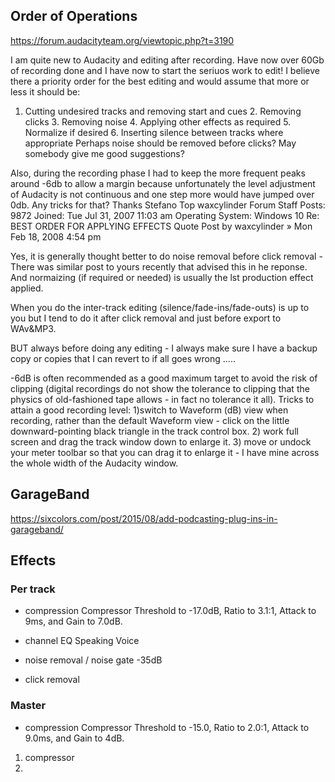 ## Order of Operations 
https://forum.audacityteam.org/viewtopic.php?t=3190

I am quite new to Audacity and editing after recording. Have now over 60Gb of recording done and I have now to start the seriuos work to edit! I believe there a priority order for the best editing and would assume that more or less it should be:
1. Cutting undesired tracks and removing start and cues 2. Removing clicks 3. Removing noise 4. Applying other effects as required 5. Normalize if desired 6. Inserting silence between tracks where appropriate 
Perhaps noise should be removed before clicks? May somebody give me good suggestions?

Also, during the recording phase I had to keep the more frequent peaks around -6db to allow a margin because unfortunately the level adjustment of Audacity is not continuous and one step more would have jumped over 0db. Any tricks for that? 
Thanks
Stefano
Top
waxcylinder
Forum Staff
Posts: 9872
Joined: Tue Jul 31, 2007 11:03 am
Operating System: Windows 10
Re: BEST ORDER FOR APPLYING EFFECTS
Quote
Post  by waxcylinder » Mon Feb 18, 2008 4:54 pm

Yes, it is generally thought better to do noise removal before click removal - There was similar post to yours recently that advised this in he reponse. And normaizing (if required or needed) is usually the lst production effect applied. 

When you do the inter-track editing (silence/fade-ins/fade-outs) is up to you but I tend to do it after click removal and just before export to WAv&MP3.

BUT always before doing any editing - I always make sure I have a backup copy or copies that I can revert to if all goes wrong .....

-6dB is often recommended as a good maximum target to avoid the risk of clipping (digital recordings do not show the tolerance to clipping that the physics of old-fashioned tape allows - in fact no tolerance it all). Tricks to attain a good recording level:
1)switch to Waveform (dB) view when recording, rather than the default Waveform view - click on the little downward-pointing black triangle in the track control box.
2) work full screen and drag the track window down to enlarge it.
3) move or undock your meter toolbar so that you can drag it to enlarge it - I have mine across the whole width of the Audacity window.

## GarageBand
https://sixcolors.com/post/2015/08/add-podcasting-plug-ins-in-garageband/

## Effects

### Per track
- compression
Compressor Threshold to -17.0dB, Ratio to 3.1:1, Attack to 9ms, and Gain to 7.0dB.
- channel EQ
Speaking Voice

- noise removal / noise gate
-35dB

- click removal

### Master
- compression
Compressor Threshold to -15.0, Ratio to 2.0:1, Attack to 9.0ms, and Gain to 4dB.


1. compressor
2. 
